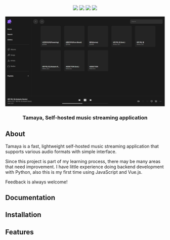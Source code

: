 <br>
<div align="center">
  <h3><img src="https://img.shields.io/badge/Python | 3.11 | 3.12-3776AB?style=flat-square&logo=python&logoColor=white"> <img src="https://img.shields.io/badge/Vue.js-35495E?style=flat-square&logo=vue.js&logoColor=4FC08D"> <img src="https://img.shields.io/github/license/bunubbv/tamaya?style=flat-square"> <img src="https://img.shields.io/github/last-commit/bunubbv/tamaya?style=flat-square"></h3>
  <img src=".github/screenshots/tamaya.png" width="700">
  <h3>Tamaya, Self-hosted music streaming application</h3>
</div>

## About
Tamaya is a fast, lightweight self-hosted music streaming application that supports various audio formats with simple interface.

Since this project is part of my learning process, there may be many areas that need improvement. I have little experience doing backend development with Python, also this is my first time using JavaScript and Vue.js.

Feedback is always welcome!

## Documentation

## Installation

## Features
